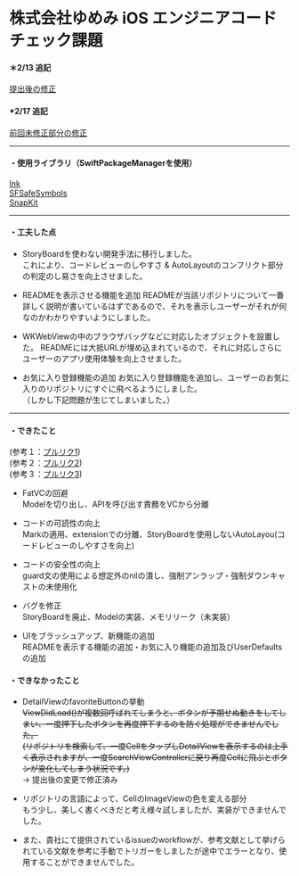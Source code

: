 # 株式会社ゆめみ iOS エンジニアコードチェック課題
   
#### ＊2/13 追記
[提出後の修正](https://github.com/reeen-git/iOSCodeCheck/pull/16)　　

#### *2/17 追記
[前回未修正部分の修正](https://github.com/reeen-git/iOSCodeCheck/pull/17)
  
_________________
  
#### ・使用ライブラリ（SwiftPackageManagerを使用）   
[Ink](https://github.com/vadimdemedes/ink)  
[SFSafeSymbols](https://github.com/SFSafeSymbols/SFSafeSymbols)  
[SnapKit](https://github.com/SnapKit/SnapKit)
  
_________________
  
#### ・工夫した点
- StoryBoardを使わない開発手法に移行しました。  
   これにより、コードレビューのしやすさ & AutoLayoutのコンフリクト部分の判定のし易さを向上させました。
   
- READMEを表示させる機能を追加 
   READMEが当該リポジトリについて一番詳しく説明が書いているはずであるので、それを表示しユーザーがそれが何なのかわかりやすいようにしました。
  
- WKWebViewの中のブラウザバッグなどに対応したオブジェクトを設置した。
  READMEには大抵URLが埋め込まれているので、それに対応しさらにユーザーのアプリ使用体験を向上させました。
  
- お気に入り登録機能の追加
  お気に入り登録機能を追加し、ユーザーのお気に入りのリポジトリにすぐに飛べるようにしました。  
  （しかし下記問題が生じてしまいました。）
  
_________________
  
#### ・できたこと  
(参考１：[プルリク1](https://github.com/reeen-git/iOSCodeCheck/pull/13))  
(参考２：[プルリク2](https://github.com/reeen-git/iOSCodeCheck/pull/14))  
(参考３：[プルリク3](https://github.com/reeen-git/iOSCodeCheck/pull/15))

- FatVCの回避  
  Modelを切り出し、APIを呼び出す責務をVCから分離
   
- コードの可読性の向上  
 Markの適用、extensionでの分離、StoryBoardを使用しないAutoLayou(コードレビューのしやすさを向上)
    
- コードの安全性の向上  
  guard文の使用による想定外のnilの潰し、強制アンラップ・強制ダウンキャストの未使用化
 
 - バグを修正  
   StoryBoardを廃止、Modelの実装、メモリリーク（未実装）
  
 - UIをブラッシュアップ、新機能の追加  
   READMEを表示する機能の追加・お気に入り機能の追加及びUserDefaultsの追加
    
#### ・できなかったこと   
- DetailViewのfavoriteButtonの挙動  
   ~~ViewDidLoad()が複数回呼ばれてしまうと、ボタンが予期せぬ動きをしてしまい、一度押下したボタンを再度押下するのを防ぐ処理ができませんでした。  
   (リポジトリを検索して、一度CellをタップしDetailViewを表示するのは上手く表示されますが、一度SearchViewControllerに戻り再度Cellに飛ぶとボタンが変化してしまう状況です。)~~  
   → 提出後の変更で修正済み
   
- リポジトリの言語によって、CellのImageViewの色を変える部分  
  もう少し、美しく書くべきだと考え様々試しましたが、実装ができませんでした。
  
- また、貴社にて提供されているissueのworkflowが、参考文献として挙げられている文献を参考に手動でトリガーをしましたが途中でエラーとなり、使用することができませんでした。
